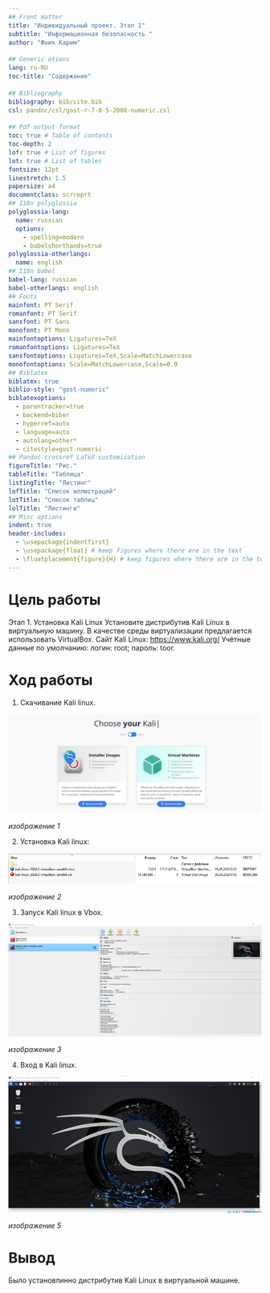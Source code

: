```yaml
---
## Front matter
title: "Индивидуальный проект. Этап 1"
subtitle: "Информационная безопасность "
author: "Фаик Карим"

## Generic otions
lang: ru-RU
toc-title: "Содержание"

## Bibliography
bibliography: bib/cite.bib
csl: pandoc/csl/gost-r-7-0-5-2008-numeric.csl

## Pdf output format
toc: true # Table of contents
toc-depth: 2
lof: true # List of figures
lot: true # List of tables
fontsize: 12pt
linestretch: 1.5
papersize: a4
documentclass: scrreprt
## I18n polyglossia
polyglossia-lang:
  name: russian
  options:
	- spelling=modern
	- babelshorthands=true
polyglossia-otherlangs:
  name: english
## I18n babel
babel-lang: russian
babel-otherlangs: english
## Fonts
mainfont: PT Serif
romanfont: PT Serif
sansfont: PT Sans
monofont: PT Mono
mainfontoptions: Ligatures=TeX
romanfontoptions: Ligatures=TeX
sansfontoptions: Ligatures=TeX,Scale=MatchLowercase
monofontoptions: Scale=MatchLowercase,Scale=0.9
## Biblatex
biblatex: true
biblio-style: "gost-numeric"
biblatexoptions:
  - parentracker=true
  - backend=biber
  - hyperref=auto
  - language=auto
  - autolang=other*
  - citestyle=gost-numeric
## Pandoc-crossref LaTeX customization
figureTitle: "Рис."
tableTitle: "Таблица"
listingTitle: "Листинг"
lofTitle: "Список иллюстраций"
lotTitle: "Список таблиц"
lolTitle: "Листинги"
## Misc options
indent: true
header-includes:
  - \usepackage{indentfirst}
  - \usepackage{float} # keep figures where there are in the text
  - \floatplacement{figure}{H} # keep figures where there are in the text
---
```


# Цель работы

Этап 1. 
Установка Kali Linux
Установите дистрибутив Kali Linux в виртуальную машину.
В качестве среды виртуализации предлагается использовать VirtualBox.
Сайт Kali Linux: https://www.kali.org/
Учётные данные по умолчанию:
логин: root;
пароль: toor.

# Ход работы

1. Скачивание Kali linux.


![изображение 1](image/image1.png)

*изображение 1*

2. Установка Kali linux: 

![изображение 2](image/image2.png)

*изображение 2*

3. Запуск Kali linux в Vbox.

![изображение 3](image/image3.png)

*изображение 3*

4. Вход в Kali linux.

![изображение 5](image/image4.png)

*изображение 5*


# Вывод

Было установлинно дистрибутив Kali Linux в виртуальной машине.
